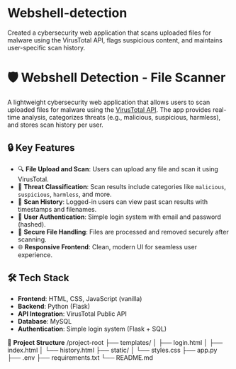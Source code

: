 # Webshell-detection
Created a cybersecurity web application that scans uploaded files for malware using the VirusTotal API, flags suspicious content, and maintains user-specific scan history.
# 🛡️ Webshell Detection - File Scanner

A lightweight cybersecurity web application that allows users to scan uploaded files for malware using the [VirusTotal API](https://www.virustotal.com/gui/home/upload). The app provides real-time analysis, categorizes threats (e.g., malicious, suspicious, harmless), and stores scan history per user.

## 🔒 Key Features

- 🔍 **File Upload and Scan**: Users can upload any file and scan it using VirusTotal.
- 🧠 **Threat Classification**: Scan results include categories like `malicious`, `suspicious`, `harmless`, and more.
- 🧾 **Scan History**: Logged-in users can view past scan results with timestamps and filenames.
- 🔐 **User Authentication**: Simple login system with email and password (hashed).
- 🧰 **Secure File Handling**: Files are processed and removed securely after scanning.
- 🌐 **Responsive Frontend**: Clean, modern UI for seamless user experience.

## 🛠️ Tech Stack

- **Frontend**: HTML, CSS, JavaScript (vanilla)
- **Backend**: Python (Flask)
- **API Integration**: VirusTotal Public API
- **Database**: MySQL
- **Authentication**: Simple login system (Flask + SQL)


📂 **Project Structure**
/project-root
├── templates/
│   ├── login.html
│   ├── index.html
│   └── history.html
├── static/
│   └── styles.css
├── app.py
├── .env
├── requirements.txt
└── README.md
